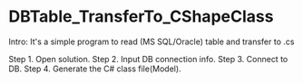 # DBTable_TransferTo_CShapeClass

Intro:
It's a simple program to read (MS SQL/Oracle) table and  transfer  to .cs 

Step 1. Open solution.
Step 2. Input DB connection info.
Step 3. Connect to DB.
Step 4. Generate the C# class file(Model).
